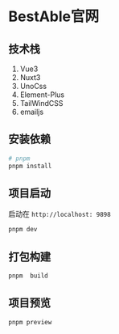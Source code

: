 # BestAble官网

## 技术栈

1. Vue3
2. Nuxt3
3. UnoCss
4. Element-Plus
5. TailWindCSS
6. emailjs

## 安装依赖

```bash
# pnpm 
pnpm install
```

## 项目启动

启动在 `http://localhost: 9898`

```bash
pnpm dev
```

## 打包构建


```bash
pnpm  build
```

## 项目预览
```bash
pnpm preview
```
